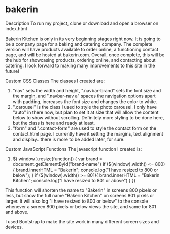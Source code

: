 # bakerin
Description
To run my project, clone or download and open a browser on index.html

Bakerin Kitchen is only in its very beginning stages right now. It is going to be a company page for a baking and catering company. The complete version will have products available to order online, a functioning contact page, and will be hosted at bakerin.com. Overall, once complete, this will be the hub for showcasing products, ordering online, and contacting about catering. I look forward to making many improvements to this site in the future!

Custom CSS Classes
The classes I created are:

1. "nav" sets the width and height, ".navbar-brand" sets the font size and the margin, and ".navbar-nav a" spaces the navigation options apart with padding, increases the font size and changes the color to white.
2. ".carousel" is the class I used to style the photo carousel. I only have "auto" in there now, but plan to set it at size that will allow the content below to show without scrolling. Definitely more styling to be done here, but the class is here and ready at least.
3. "form" and ".contact-form" are used to style the contact form on the contact.html page. I currently have it setting the margins, text alignment and display...there is more to be added later, for sure.

Custom JavaScript Functions
The javascript function I created is:

1. $( window ).resize(function() {
  var brand = document.getElementById("brand-name")
  if ($(window).width() <= 800){
    brand.innerHTML = "Bakerin";
    console.log("I have resized to 800 or below");
	}
  if ($(window).width() >= 801){
    brand.innerHTML = "Bakerin Kitchen";
    console.log("I have resized to 801 or above")
	}
})

This function will shorten the name to "Bakerin" in screens 800 pixels or less, but show the full name "Bakerin Kitchen" on screens 801 pixels or larger. It will also log "I have resized to 800 or below" to the console whenever a screen 800 pixels or below views the site, and same for 801 and above.

I used Bootstrap to make the site work in many different screen sizes and devices.
